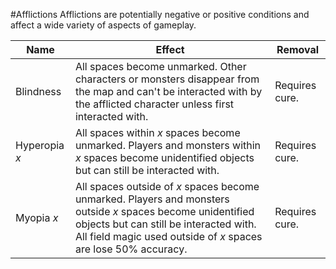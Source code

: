 #Afflictions
Afflictions are potentially negative or positive conditions and affect a wide variety of aspects of gameplay.

Name | Effect | Removal
---- | ------ | -------
Blindness | All spaces become unmarked. Other characters or monsters disappear from the map and can't be interacted with by the afflicted character unless first interacted with. | Requires cure.
Hyperopia *x* | All spaces within *x* spaces become unmarked. Players and monsters within *x* spaces become unidentified objects but can still be interacted with. | Requires cure.
Myopia *x* | All spaces outside of *x* spaces become unmarked. Players and monsters outside *x* spaces become unidentified objects but can still be interacted with. All field magic used outside of *x* spaces are lose 50% accuracy. | Requires cure.

